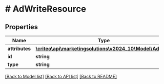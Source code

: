 # # AdWriteResource

## Properties

Name | Type | Description | Notes
------------ | ------------- | ------------- | -------------
**attributes** | [**\criteo\api\marketingsolutions\v2024_10\Model\AdWrite**](AdWrite.md) |  | [optional]
**id** | **string** |  | [optional]
**type** | **string** |  | [optional]

[[Back to Model list]](../../README.md#models) [[Back to API list]](../../README.md#endpoints) [[Back to README]](../../README.md)
